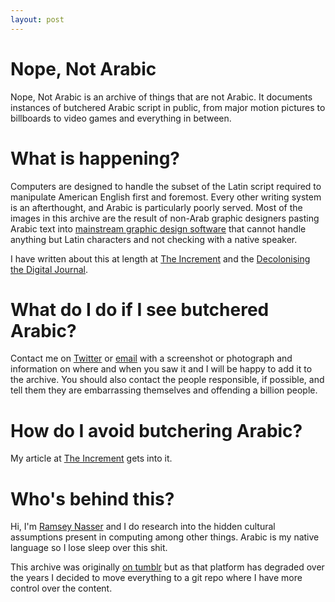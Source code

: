```yaml
---
layout: post
---
```


# Nope, Not Arabic
Nope, Not Arabic is an archive of things that are not Arabic. It documents
instances of butchered Arabic script in public, from major motion pictures to
billboards to video games and everything in between.

# What is happening?
Computers are designed to handle the subset of the Latin script required to
manipulate American English first and foremost. Every other writing system is an
afterthought, and Arabic is particularly poorly served. Most of the images in
this archive are the result of non-Arab graphic designers pasting Arabic text
into [mainstream graphic design software](https://www.adobe.com) that cannot
handle anything but Latin characters and not checking with a native speaker.

I have written about this at length at [The Increment](https://increment.com/programming-languages/unplain-text-primer-on-non-latin/) and the [Decolonising the Digital Journal](http://ojs.decolonising.digital/index.php/decolonising_digital/article/view/PersonalComputer).

# What do I do if I see butchered Arabic?
Contact me on [Twitter](https://twitter.com/ra) or [email](mailto:ram@nas.sr)
with a screenshot or photograph and information on where and when you saw it and
I will be happy to add it to the archive. You should also contact the people 
responsible, if possible, and tell them they are embarrassing themselves and
offending a billion people.

# How do I avoid butchering Arabic?
My article at [The Increment](https://increment.com/programming-languages/unplain-text-primer-on-non-latin/)
gets into it.

# Who's behind this?
Hi, I'm [Ramsey Nasser](http://nas.sr/) and I do research into the hidden
cultural assumptions present in computing among other things. Arabic is my
native language so I lose sleep over this shit.

This archive was originally [on tumblr](https://nopenotarabic.tumblr.com) but as
that platform has degraded over the years I decided to move everything to a git
repo where I have more control over the content.